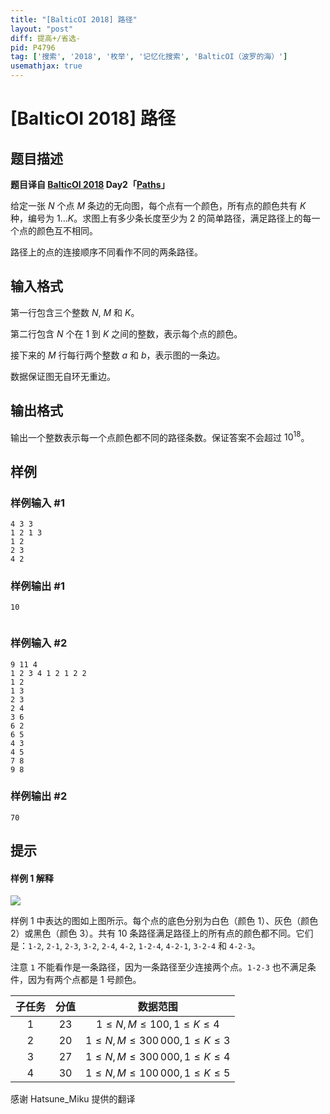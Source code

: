```yaml
---
title: "[BalticOI 2018] 路径"
layout: "post"
diff: 提高+/省选-
pid: P4796
tag: ['搜索', '2018', '枚举', '记忆化搜索', 'BalticOI（波罗的海）']
usemathjax: true
---
```


# [BalticOI 2018] 路径
## 题目描述

**题目译自 [BalticOI 2018](https://boi2018.progolymp.se/tasks/) Day2「[Paths](https://boi18-day2-open.kattis.com/problems/boi18.paths)」**

给定一张 $N$ 个点 $M$ 条边的无向图，每个点有一个颜色，所有点的颜色共有 $K$ 种，编号为 $1\ldots K$。求图上有多少条长度至少为 $2$ 的简单路径，满足路径上的每一个点的颜色互不相同。

路径上的点的连接顺序不同看作不同的两条路径。
## 输入格式

第一行包含三个整数 $N$, $M$ 和 $K$。

第二行包含 $N$ 个在 $1$ 到 $K$ 之间的整数，表示每个点的颜色。

接下来的 $M$ 行每行两个整数 $a$ 和 $b$，表示图的一条边。

数据保证图无自环无重边。
## 输出格式

输出一个整数表示每一个点颜色都不同的路径条数。保证答案不会超过 $10^{18}$。
## 样例

### 样例输入 #1
```
4 3 3
1 2 1 3
1 2
2 3
4 2
```
### 样例输出 #1
```
10


```
### 样例输入 #2
```
9 11 4
1 2 3 4 1 2 1 2 2
1 2
1 3
2 3
2 4
3 6
6 2
6 5
4 3
4 5
7 8
9 8
```
### 样例输出 #2
```
70
```
## 提示

#### 样例 1 解释
![](https://gitee.com/mingqihuang/pics/raw/master/pathsfig.pdf.svg)

样例 1 中表达的图如上图所示。每个点的底色分别为白色（颜色 $1$）、灰色（颜色 $2$）或黑色（颜色 $3$）。共有 $10$ 条路径满足路径上的所有点的颜色都不同。它们是：``1-2``, ``2-1``, ``2-3``, ``3-2``, ``2-4``, ``4-2``, ``1-2-4``, ``4-2-1``, ``3-2-4`` 和 ``4-2-3``。

注意 ``1`` 不能看作是一条路径，因为一条路径至少连接两个点。``1-2-3`` 也不满足条件，因为有两个点都是 $1$ 号颜色。

|子任务|分值|数据范围|
|:--:|:--:|:--:|
|$1$|$23$|$1 \leqslant N,M \leqslant 100, 1 \leqslant K \leqslant 4$|
|$2$|$20$|$1 \leqslant N,M \leqslant 300\,000, 1 \leqslant K \leqslant 3$|
|$3$|$27$|$1 \leqslant N,M \leqslant 300\,000, 1 \leqslant K \leqslant 4$|
|$4$|$30$|$1 \leqslant N,M \leqslant 100\,000, 1 \leqslant K \leqslant 5$|

感谢 Hatsune_Miku 提供的翻译
